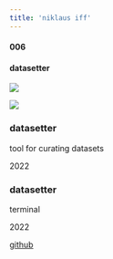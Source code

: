 ```yaml
---
title: 'niklaus iff'
---
```

<!-- number//title -->
<div class="work-col1">

#### 006

#### datasetter

</div>

<!-- images -->
<div class="work-col2-3">
<div class="work-col2">
<div class="work-img">

![](/images/dataset.png)

</div>
<div class="work-img">

![](/images/dataset2.png)

</div>
</div>

<!-- image info -->
<!-- if video double div -->
<div class="work-col3">
<div class="work-col3-div">

### datasetter

tool for curating datasets

2022

</div>
<div class="work-col3-div">

### datasetter

terminal

2022

</div>
</div>
</div>

<!-- links -->
<div class="work-col4">

<!-- <a class="work-links" href="https://doc.niklausiff.ch/" target="_blank">doc</a> -->

<a class="work-links" href="https://github.com/nikischwdrtr/datasetter" target="_blank">github</a>

</div>

<!-- text -->

#### 